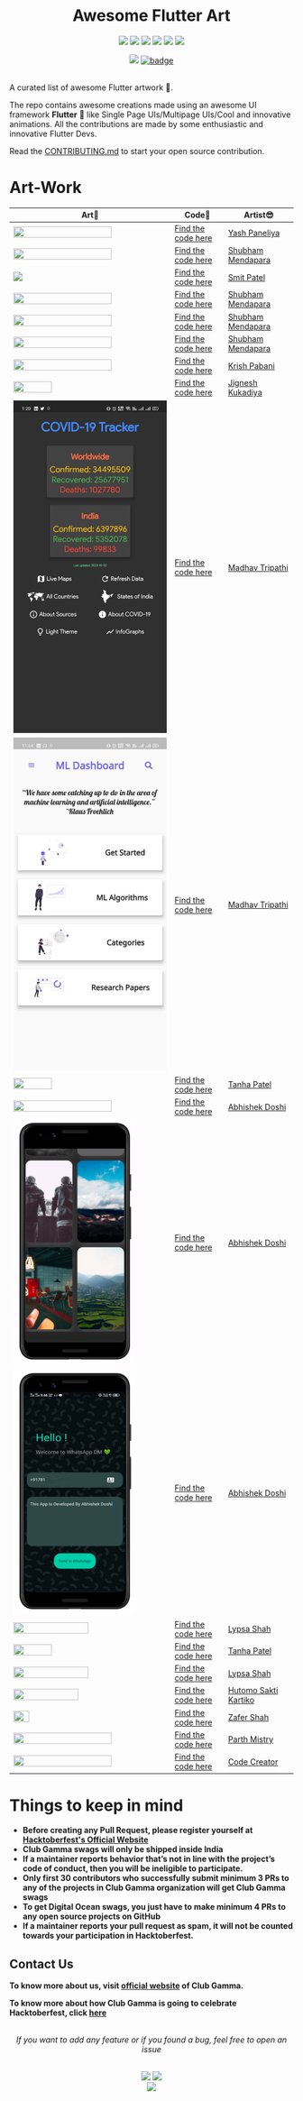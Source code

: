<h1 align="center">Awesome Flutter Art</h1>
<div align="center">  
<a href="https://github.com/clubgamma/Awesome-Flutter-Art/stargazers"><img src="https://img.shields.io/github/stars/clubgamma/Awesome-Flutter-Art?style=flat"/></a>
<a href="https://github.com/clubgamma/Awesome-Flutter-Art/network/members"><img src="https://img.shields.io/github/forks/clubgamma/Awesome-Flutter-Art?style=flat"/></a>
<a href="https://github.com/clubgamma/Awesome-Flutter-Art/pulls"><img src="https://img.shields.io/github/issues-pr/clubgamma/Awesome-Flutter-Art?style=flat?color=yellow"/></a>
<a href="https://github.com/clubgamma/Awesome-Flutter-Art/issues"><img src="https://img.shields.io/github/issues/clubgamma/Awesome-Flutter-Art?style=flat"/></a>
<a href="https://github.com/clubgamma/Awesome-Flutter-Art/graphs/contributors"><img src="https://img.shields.io/github/contributors/clubgamma/Awesome-Flutter-Art?color=orange"/></a>
<a href="https://github.com/clubgamma/Awesome-Flutter-Art/blob/master/LICENSE"><img src="https://img.shields.io/github/license/clubgamma/Awesome-Flutter-Art?color=1abc9c"/></a>
<br>
  
[![](https://img.shields.io/badge/Club_Gamma-Code_of_conduct-%23FF0000.svg?&style=flat&logoColor=white&color=red)](https://clubgamma.github.io/code-of-conduct/)
[![badge](https://img.shields.io/endpoint?url=https://gist.githubusercontent.com/rudrabarad/5f367b75ae6ff53bb868f3d56567b1df/raw/discord.json)](https://discord.gg/kjnp6wU)
<br><br>
</div>

A curated list of awesome Flutter artwork 🤩.

The repo contains awesome creations made using an awesome UI framework **Flutter** 💙 like Single Page UIs/Multipage UIs/Cool and innovative animations. All the contributions are made by some enthusiastic and innovative Flutter Devs.

Read the [CONTRIBUTING.md](https://github.com/clubgamma/Awesome-Flutter-Art/blob/master/CONTRIBUTING.md) to start your open source contribution.

# Art-Work

| Art💖                                                                                                                                  | Code📃                                                                                                             | Artist😎                                               |
| -------------------------------------------------------------------------------------------------------------------------------------- | ------------------------------------------------------------------------------------------------------------------ | ------------------------------------------------------ |
| <img src="https://github.com/clubgamma/Awesome-Flutter-Art/blob/master/yashpaneliya/dash2.JPG" width=80% height=60%>                   | [Find the code here](https://github.com/clubgamma/Awesome-Flutter-Art/blob/master/yashpaneliya/main.dart)          | [Yash Paneliya](https://github.com/yashpaneliya)       |
| <img src="https://user-images.githubusercontent.com/58872826/94798939-fd87a080-03ff-11eb-9a9d-b2bfb8418139.gif" width=80% height=60%>  | [Find the code here](https://github.com/Shubham-2007/Awesome-Flutter-Art/blob/master/Shubham-2007/time_clock)      | [Shubham Mendapara](https://github.com/Shubham-2007)   |
| <img src="https://github.com/smit4297/Awesome-Flutter-Art/blob/master/smitpatel/login.jpeg" >                                          | [Find the code here](https://github.com/smit4297/Awesome-Flutter-Art/blob/master/smitpatel/login.dart)             | [Smit Patel](https://github.com/smit4297)              |
| <img src="https://user-images.githubusercontent.com/58872826/94799325-91596c80-0400-11eb-8d7f-3d0296f62c25.gif" width=80% height=60%>  | [Find the code here](https://github.com/Shubham-2007/Awesome-Flutter-Art/blob/master/Shubham-2007/loginUI)         | [Shubham Mendapara](https://github.com/Shubham-2007)   |
| <img src="https://user-images.githubusercontent.com/58872826/94800902-e4342380-0402-11eb-9b4b-478cacfa0148.jpeg" width=80% height=60%> | [Find the code here](https://github.com/Shubham-2007/Awesome-Flutter-Art/blob/master/Shubham-2007/custom_clock)    | [Shubham Mendapara](https://github.com/Shubham-2007)   |
| <img src="https://user-images.githubusercontent.com/58872826/94801965-7983e780-0404-11eb-9c8a-678254ebc425.gif" width=80% height=60%>  | [Find the code here](https://github.com/Shubham-2007/Awesome-Flutter-Art/blob/master/Shubham-2007/car_demo)        | [Shubham Mendapara](https://github.com/Shubham-2007)   |
| <img src="https://user-images.githubusercontent.com/58872848/94804275-2b70e300-0408-11eb-9360-9b24678b9d50.jpg" width=80% height=60%>  | [Find the code here](https://github.com/krish-pabani/Awesome-Flutter-Art/blob/master/krish-pabani/categories_card) | [Krish Pabani](https://github.com/krish-pabani)        |
| <img src="https://github.com/jerry2501/Awesome-Flutter-Art/blob/master/jerry2501/jerry2501.jpg" width=50% height=30%>                  | [Find the code here](https://github.com/jerry2501/Awesome-Flutter-Art/blob/master/jerry2501/main.dart)             | [Jignesh Kukadiya](https://github.com/jerry2501)       |
| ![covid_tracker](madhavtripathi05/images/covid_tracker.jpeg)                                                                           | [Find the code here](https://github.com/madhavtripathi05/COVID_19_TRACKER)                                         | [Madhav Tripathi](https://github.com/madhavtripathi05) |
| ![ml_dashboard](madhavtripathi05/images/ml_dashboard.jpeg)                                                                             | [Find the code here](https://github.com/madhavtripathi05/ml_examples)                                              | [Madhav Tripathi](https://github.com/madhavtripathi05) |
| <img src="https://github.com/tanharpatel/Awesome-Flutter-Art/blob/master/tanharpatel/AnimateText.gif" width=50% height=30%> | [Find the code here](https://github.com/tanharpatel/Awesome-Flutter-Art/blob/master/tanharpatel/main.dart) | [Tanha Patel](https://github.com/tanharpatel) |
| <img src="https://github.com/AbhishekDoshi26/Awesome-Flutter-Art/blob/master/AbhishekDoshi26/output.gif" width=80% height=60%> | [Find the code here](https://github.com/AbhishekDoshi26/Awesome-Flutter-Art/blob/master/AbhishekDoshi26/main.dart) | [Abhishek Doshi](https://github.com/AbhishekDoshi26) |
| <img src="https://github.com/AbhishekDoshi26/Awesome-Flutter-Art/blob/master/AbhishekDoshi26/wallpaper.png" width=80% height=60%> | [Find the code here](https://github.com/AbhishekDoshi26/Awesome-Flutter-Art/blob/master/AbhishekDoshi26/main_wallpaper.dart) | [Abhishek Doshi](https://github.com/AbhishekDoshi26) |
| <img src="https://github.com/AbhishekDoshi26/Awesome-Flutter-Art/blob/master/AbhishekDoshi26/whatsapp.jpg" width=80% height=50%> | [Find the code here](https://github.com/AbhishekDoshi26/Awesome-Flutter-Art/blob/master/AbhishekDoshi26/main_whatsappdm.dart) | [Abhishek Doshi](https://github.com/AbhishekDoshi26) |
| <img src="https://github.com/lypsa028/Awesome-Flutter-Art/blob/master/lypsa028/flutter-bmi-calculator.png" width=70% height=70%> | [Find the code here](https://github.com/lypsa028/Awesome-Flutter-Art/blob/master/lypsa028/main.dart) | [Lypsa Shah](https://github.com/lypsa028) |
| <img src="https://github.com/tanharpatel/Awesome-Flutter-Art/blob/master/tanharpatel/AnimatedIntro.gif" width=50% height=30%> | [Find the code here](https://github.com/tanharpatel/Awesome-Flutter-Art/blob/master/tanharpatel/AnimatedIntro.dart) | [Tanha Patel](https://github.com/tanharpatel) |
| <img src="https://github.com/lypsa028/Awesome-Flutter-Art/blob/master/lypsa028/destini-finished-flutter.png" width=70% height=70%> | [Find the code here](https://github.com/lypsa028/Awesome-Flutter-Art/blob/master/lypsa028/story_app_main.dart) | [Lypsa Shah](https://github.com/lypsa028) |
| <img src="https://github.com/hutomosaktikartiko/Awesome-Flutter-Art/blob/master/hutomosaktikartiko/ripple_animation.gif" width=65% height=80%> | [Find the code here](https://github.com/hutomosaktikartiko/Awesome-Flutter-Art/blob/master/hutomosaktikartiko/ripple_animation.dart) | [Hutomo Sakti Kartiko](https://github.com/hutomosaktikartiko) |
| <img src="https://user-images.githubusercontent.com/32811341/95011223-c22de180-064c-11eb-819b-fafa188252d7.gif" width=32% height=30%> | [Find the code here](https://github.com/Zafershah24/Awesome-Flutter-Art/tree/zafer/zafer) | [Zafer Shah](https://github.com/Zafershah24) |
| <img src="https://github.com/m-prth/Awesome-Flutter-Art/blob/master/m-prth/capture.jpg" width=80% height=50%> | [Find the code here](https://github.com/m-prth/Awesome-Flutter-Art/blob/master/m-prth/) | [Parth Mistry](https://github.com/m-prth) |
| <img src="https://github.com/c0decreat0r/Awesome-Flutter-Art/blob/master/c0decreat0r/corousel.gif" width=80% height=50%> | [Find the code here](https://github.com/c0decreat0r/Awesome-Flutter-Art/blob/master/c0decreat0r/) | [Code Creator](https://github.com/c0decreat0r) |


# Things to keep in mind

- **Before creating any Pull Request, please register yourself at [Hacktoberfest's Official Website](https://hacktoberfest.digitalocean.com/)**
- **Club Gamma swags will only be shipped inside India**
- **If a maintainer reports behavior that’s not in line with the project’s code of conduct, then you will be ineligible to participate.**
- **Only first 30 contributors who successfully submit minimum 3 PRs to any of the projects in Club Gamma organization will get Club Gamma swags**
- **To get Digital Ocean swags, you just have to make minimum 4 PRs to any open source projects on GitHub**
- **If a maintainer reports your pull request as spam, it will not be counted towards your participation in Hacktoberfest.**

## Contact Us

**To know more about us, visit [official website](https://clubgamma.github.io/) of Club Gamma.**

**To know more about how Club Gamma is going to celebrate Hacktoberfest, click [here](https://clubgamma.github.io/hacktoberfest/)**

<br>
<div align="center">  
<i>If you want to add any feature or if you found a bug, feel free to open an issue</i><br><br>

![](https://img.shields.io/badge/Star-If_Liked-%23FF0000.svg?&style=flat&logoColor=white&color=white)
![](https://img.shields.io/badge/Fork-If_you_found_interesting-%23FF0000.svg?&style=flat&logoColor=white&color=white)<br>
<a href="https://github.com/clubgamma/Awesome-Flutter-Art/issues/new"><img src="https://img.shields.io/badge/Query-Ask_Us_Anything-blue"/></a><br>
<br>

</div>
